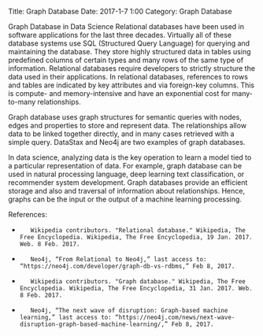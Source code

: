 Title: Graph Database
Date: 2017-1-7 1:00
Category: Graph Database


Graph Database in Data Science
Relational databases have been used in software applications for the last three decades. 
Virtually all of these database systems use SQL (Structured Query Language) for querying and maintaining the database. 
They store highly structured data in tables using predefined columns of certain types and many rows of the same type of information. 
Relational databases require developers to strictly structure the data used in their applications. 
In relational databases, references to rows and tables are indicated by key attributes and via foreign-key columns. 
This is compute- and memory-intensive and have an exponential cost for many-to-many relationships.

Graph database uses graph structures for semantic queries with nodes, edges and properties to store and represent data. 
The relationships allow data to be linked together directly, and in many cases retrieved with a simple query. 
DataStax and Neo4j are two examples of graph databases.

In data science, analyzing data is the key operation to learn a model tied to a particular representation of data. 
For example, graph database can be used in natural processing language, deep learning text classification, or recommender system development. 
Graph databases provide an efficient storage and also and traversal of information about relationships. 
Hence, graphs can be the input or the output of a machine learning processing.

References:
-        Wikipedia contributors. "Relational database." Wikipedia, The Free Encyclopedia. Wikipedia, The Free Encyclopedia, 19 Jan. 2017. Web. 8 Feb. 2017.

-        Neo4j, “From Relational to Neo4j,” last access to: “https://neo4j.com/developer/graph-db-vs-rdbms,” Feb 8, 2017.

-        Wikipedia contributors. "Graph database." Wikipedia, The Free Encyclopedia. Wikipedia, The Free Encyclopedia, 31 Jan. 2017. Web. 8 Feb. 2017.

-        Neo4j, “The next wave of disruption: Graph-based machine learning,” last access to: “https://neo4j.com/news/next-wave-disruption-graph-based-machine-learning/,” Feb 8, 2017.

 